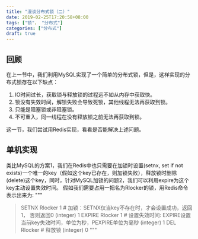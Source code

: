 ```yaml
---
title: "漫谈分布式锁（二）"
date: 2019-02-25T17:20:58+08:00
tags: ["锁"， "分布式"]
categories: ["分布式"]
draft: true
---
```


## 回顾

在上一节中，我们利用MySQL实现了一个简单的分布式锁，但是，这样实现的分布式锁存在以下缺点：

1. IO时间过长，获取锁与释放锁的过程远不如从内存中获取快。
2. 锁没有失效时间，解锁失败会导致死锁，其他线程无法再获取到锁。
3. 只能是阻塞锁或非阻塞锁。
4. 不可重入，同一线程在没有释放锁之前无法再获取到锁。

这一节，我们尝试用Redis实现，看看是否能解决上述问题。

## 单机实现

类比MySQL的方案1，我们在Redis中也只需要在加锁时设置(setnx, set if not exists)一个唯一的key（假如这个key已存在，则加锁失败），释放锁时删除(delete)这个key，同时，针对MySQL加锁的问题2，我们可以利用expire为这个key主动设置失效时间。
假如我们需要占用一把名为Rlocker的锁，用Redis命令表示出来为:
"""
> SETNX Rlocker 1     # 加锁：SETNX仅当key不存在时，才会设置成功，返回1， 否则返回0
(integer) 1
> EXPIRE Rlocker 1    # 设置失效时间: EXPIRE设置当前key失效时间，单位为秒，PEXPIRE单位为毫秒
(integer) 1
> DEL Rlocker         # 释放锁
(integer) 0
"""
